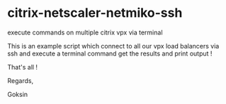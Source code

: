 # citrix-netscaler-netmiko-ssh
execute commands on multiple citrix vpx via terminal 

This is an example script which connect to all our vpx load balancers via ssh and execute a terminal command get the results and print output !

That's all !

Regards,

Goksin



